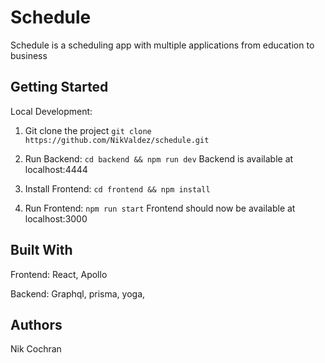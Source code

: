 # Schedule
Schedule is a scheduling app with multiple applications from education to business 


## Getting Started

Local Development: 
1. Git clone the project
`git clone https://github.com/NikValdez/schedule.git`

2. Run Backend:
`cd backend && npm run dev`
Backend is available at localhost:4444

3. Install Frontend:
`cd frontend && npm install`

4. Run Frontend:
`npm run start`
Frontend should now be available at localhost:3000

## Built With

Frontend: 
React, Apollo

Backend:
Graphql, prisma, yoga, 

## Authors

Nik Cochran


